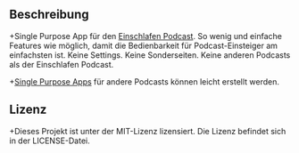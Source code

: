  ## Beschreibung
 
+Single Purpose App für den [Einschlafen Podcast](http://einschlafen-podcast.de). So wenig und einfache Features wie möglich, damit die Bedienbarkeit für Podcast-Einsteiger am einfachsten ist. Keine Settings. Keine Sonderseiten. Keine anderen Podcasts als der Einschlafen Podcast.
 
+[Single Purpose Apps](https://github.com/danieloeh/AntennaPodSP) für andere Podcasts können leicht erstellt werden.
 
 ## Lizenz
 
+Dieses Projekt ist unter der MIT-Lizenz lizensiert. Die Lizenz befindet sich in der LICENSE-Datei.
